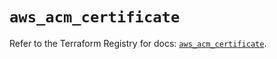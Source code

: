 # `aws_acm_certificate`

Refer to the Terraform Registry for docs: [`aws_acm_certificate`](https://registry.terraform.io/providers/hashicorp/aws/4.54.0/docs/resources/acm_certificate).
